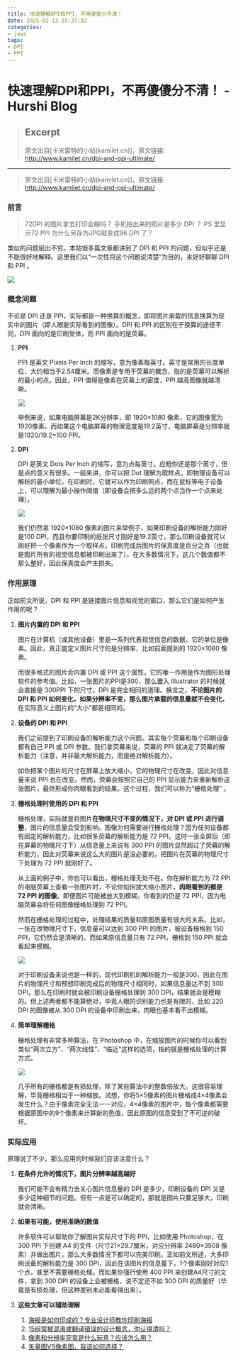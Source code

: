```yaml
---
title: 快速理解DPI和PPI，不再傻傻分不清！
date: 2025-02-13 15:37:32
categories:
- java
tags:
- DPI
- PPI
---
```


# 快速理解DPI和PPI，不再傻傻分不清！ - Hurshi Blog

> ## Excerpt
> 原文出自[卡米雷特的小站(kamilet.cn)]，原文链接: http://www.kamilet.cn/dpi-and-ppi-ultimate/

---
> 原文出自\[卡米雷特的小站(kamilet.cn)\]，原文链接: http://www.kamilet.cn/dpi-and-ppi-ultimate/

### 前言[](https://hurshi.github.io/2019/08/09/android_dpi_ppi/#%E5%89%8D%E8%A8%80)

> 72DPI 的图片拿去打印会糊吗？ 手机拍出来的照片是多少 DPI ？ PS 里显示72 PPI 为什么另存为JPG就变成96 DPI 了？

类似的问题层出不穷。本站很多篇文章都讲到了 DPI 和 PPI 的问题，但似乎还是不能很好地解释。这里我们以“一次性将这个问题说清楚”为目的，来好好聊聊 DPI 和 PPI 。

![](dpi_and_ppi_kamilet_cn-1.jpg)

### 概念问题[](https://hurshi.github.io/2019/08/09/android_dpi_ppi/#%E6%A6%82%E5%BF%B5%E9%97%AE%E9%A2%98)

不论是 DPI 还是 PPI，实际都是一种换算的概念，即将图片承载的信息换算为现实中的图片（即人眼能实际看到的图像）。DPI 和 PPI 的区别在于换算的途径不同，DPI 面向的是印刷受体，而 PPI 面向的是荧幕。

1.  **PPI**
    
    PPI 是英文 Pixels Per Inch 的缩写，意为像素每英寸。英寸是常用的长度单位，大约相当于2.54厘米。而像素是专用于荧幕的概念，指的是荧幕可以解析的最小的点。因此，PPI 值得是像素在荧幕上的密度，PPI 越高图像就越清晰。
    
    ![](dpi_and_ppi_kamilet_cn-3.jpg)
    
    举例来说，如果电脑屏幕是2K分辨率，即 1920×1080 像素，它的图像宽为1920像素。而如果这个电脑屏幕的物理宽度是19.2英寸，电脑屏幕是分辨率就是1920/19.2=100 PPI。
    
2.  **DPI**
    
    DPI 是英文 Dots Per Inch 的缩写，意为点每英寸。应粗你还是那个英寸，但是点的意义有很多。一般来讲，你可以把 Dot 理解为取样点，即物理设备可以解析的最小单位。在印刷时，它就可以作为印刷网点，而在鼠标等电子设备上，可以理解为最小操作阈值（即设备会把多么远的两个点当作一个点来处理）。
    
    ![](dpi_and_ppi_kamilet_cn-4.jpg)
    
    我们仍然拿 1920×1080 像素的图片来举例子，如果印刷设备的解析能力刚好是100 DPI，而且你要印制的纸张尺寸刚好是19.2英寸，那么印刷设备就可以刚好把一个像素作为一个取样点，印刷完成后图片的保真度是百分之百（也就是图片所有的视觉信息都被印刷出来了）。在大多数情况下，这几个数值都不那么整好，因此保真度会产生损失。
    

### 作用原理[](https://hurshi.github.io/2019/08/09/android_dpi_ppi/#%E4%BD%9C%E7%94%A8%E5%8E%9F%E7%90%86)

正如前文所说，DPI 和 PPI 是链接图片信息和视觉的窗口，那么它们是如何产生作用的呢？

1.  **图片内置的 DPI 和 PPI**
    
    图片在计算机（或其他设备）里是一系列代表视觉信息的数据，它的单位是像素。因此，真正能定义图片尺寸的是分辨率，比如前面提到的 1920×1080 像素。
    
    而很多格式的图片会内置 DPI 或 PPI 这个属性，它的唯一作用是作为图形处理软件的参考值。比如，一张图片的PPI是300，那么置入 Illustrator 的时候就会直接是 300PPI 下的尺寸。DPI 是完全相同的道理。换言之，**不论图片的 DPI 和 PPI 如何变化，如果分辨率不变，那么图片承载的信息量就不会变化**，在实际意义上图片的“大小”都是相同的。
    
2.  **设备的 DPI 和 PPI**
    
    我们之前提到了印刷设备的解析能力这个问题。其实每个荧幕和每个印刷设备都有自己 PPI 或 DPI 参数。我们拿荧幕来说，荧幕的 PPI 就决定了荧幕的解析能力（注意，并非最大解析能力，而是绝对解析能力）。
    
    如你把某个图片的尺寸在屏幕上放大缩小，它的物理尺寸在改变，因此对信息量来说 PPI 也在改变。然而，荧幕会按照它自己的 PPI 显示能力来重新解析这张图片，最终形成你肉眼看到的结果。这个过程，我们可以称为“栅格处理” 。
    
3.  **栅格处理时使用的 DPI 和 PPI**
    
    栅格处理，实际就是将图片**在物理尺寸不变的情况下，对 DPI 或 PPI 进行调整**，图片的信息量会受到影响。图像为何需要进行栅格处理？因为任何设备都有固定的解析能力，比如很多荧幕的解析能力是 72 PPI，这时一张全屏后（即在屏幕的物理尺寸下）从信息量上来说有 300 PPI 的图片显然超过了荧幕的解析能力，因此对荧幕来说这么大的图片是没必要的，把图片在荧幕的物理尺寸下处理为 72 PPI 就刚好了。
    
    从上面的例子中，你也可以看出，栅格处理无处不在。你在解析能力为 72 PPI 的电脑荧幕上查看一张图片时，不论你如何放大缩小图片，**肉眼看到的都是 72 PPI 的图像**。即便图片可能被放大到模糊，你看到的仍是 72 PPI，因为电脑荧幕会将任何图像栅格处理到 72 PPI。
    
    然而在栅格处理的过程中，处理结果的质量和原图质量有很大的关系。比如，一张在改物理尺寸下，信息量可以达到 300 PPI 的图片，被设备栅格到 150 PPI，它仍然会是清晰的。而如果原信息量只有 72 PPI，栅格到 150 PPI 就会看起来模糊。
    
    ![](dpi_and_ppi_kamilet_cn-5.jpg)
    
    对于印刷设备来说也是一样的，现代印刷机的解析能力一般是300，因此在图片的物理尺寸和预想印刷完成后的物理尺寸相同时，如果信息量达不到 300 DPI，那么在印刷时就会被印刷设备栅格处理到 300 DPI，结果就会是模糊的。但上述两者都不能算绝对，毕竟人眼的识别能力也是有限的，比如 220 DPI 的图像被从 300 DPI 的设备中印刷出来，肉眼也基本看不出模糊。
    
4.  **简单理解栅格**
    
    栅格处理有非常多种算法，在 Photoshop 中，在缩放图片的时候你可以看到类似“两次立方”、“两次线性”、“临近”这样的选项，指的就是栅格处理的计算方式。
    
    ![](dpi_and_ppi_kamilet_cn-2.jpg)
    
    几乎所有的栅格都是有损处理，除了某些算法中的整数倍放大。这很容易理解，毕竟栅格相当于一种缩放。试想，你将5×5像素的图片栅格成4×4像素会发生什么？由于像素完全无法一一对应，4×4像素的图片中，每个像素都需要根据原图中的9个像素来计算新的色值，因此原图的信息受到了不可逆的破坏。
    

### 实际应用[](https://hurshi.github.io/2019/08/09/android_dpi_ppi/#%E5%AE%9E%E9%99%85%E5%BA%94%E7%94%A8)

原理说了不少，那么应用的时候我们应该注意什么？

1.  **在条件允许的情况下，图片分辨率越高越好**
    
    我们可能不会有精力去关心图片信息量的 DPI 是多少，印刷设备的 DPI 又是多少这种细节的问题。但有一点是可以确定的，那就是图片只要足够大，印刷就会清晰。
    
2.  **如果有可能，使用准确的数值**
    
    许多软件可以帮助你了解图片实际尺寸下的 PPI，比如使用 Photoshop，在 300 PPI 下创建 A4 的文件（尺寸21×29.7厘米，对应分辨率 2480×3508 像素）并做出图片，那么大多数情况下都可以完美印刷。正如前文所述，大多印刷设备的解析能力是 300 DPI，因此在该图片的信息量下，1个像素刚好对应1个点，甚至不需要栅格处理。而如果你强行使用 400 PPI 来创建A4尺寸的文件，拿到 300 DPI 的设备上会被栅格，说不定还不如 300 DPI 的质量好（毕竟是有损处理，但这种差别未必能看得出来）。
    
3.  **这些文章可以辅助理解**
    
    1.  [海报是如何印成的？专业设计师教你印刷海报](http://www.kamilet.cn/how-to-print-a-poster/)
    2.  [15组常被混淆或翻译错误的设计概念，你认得清吗？](http://www.kamilet.cn/design-terms-getting-wrong/)
    3.  [像素和分辨率究竟是什么玩意？应该怎么用？](http://www.kamilet.cn/dpi-vs-pixels-usage/)
    4.  [矢量图VS像素图，我该如何选择？](http://www.kamilet.cn/vector-vs-raster/)
